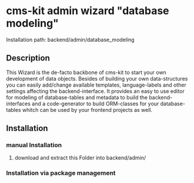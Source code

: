 # cms-kit admin wizard "database modeling"

Installation path: backend/admin/database_modeling

## Description

This Wizard is the de-facto backbone of cms-kit to start your own development of data objects.
Besides of building your own data-structures you can easily add/change available templates,
language-labels and other settings affecting the backend-interface.
It provides an easy to use editor for modeling of database-tables and metadata
to build the backend-interfaces and a code-generator to build ORM-classes for your
database-tables whitch can be used by your frontend projects as well.


## Installation

### manual Installation

1. download and extract this Folder into backend/admin/

### Installation via package management

